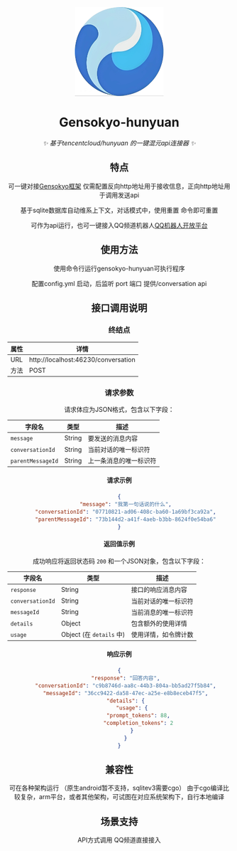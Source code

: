 <p align="center">
  <a href="https://www.github.com/hoshinonyaruko/gensokyo-hunyuan">
    <img src="pic/2.png" width="200" height="200" alt="gensokyo-hunyuan">
  </a>
</p>

<div align="center">

# Gensokyo-hunyuan

_✨ 基于tencentcloud/hunyuan 的一键混元api连接器 ✨_  

## 特点

可一键对接[Gensokyo框架](https://gensokyo.bot) 仅需配置反向http地址用于接收信息，正向http地址用于调用发送api

基于sqlite数据库自动维系上下文，对话模式中，使用重置 命令即可重置

可作为api运行，也可一键接入QQ频道机器人[QQ机器人开放平台](https://q.qq.com)

## 使用方法
使用命令行运行gensokyo-hunyuan可执行程序

配置config.yml 启动，后监听 port 端口 提供/conversation api

## 接口调用说明

### 终结点

| 属性  | 详情                                   |
| ----- | -------------------------------------- |
| URL   | http://localhost:46230/conversation    |
| 方法  | POST                                   |

### 请求参数

请求体应为JSON格式，包含以下字段：

| 字段名            | 类型   | 描述                           |
| ----------------- | ------ | ------------------------------ |
| `message`         | String | 要发送的消息内容               |
| `conversationId`  | String | 当前对话的唯一标识符           |
| `parentMessageId` | String | 上一条消息的唯一标识符         |

#### 请求示例

```json
{
    "message": "我第一句话说的什么",
    "conversationId": "07710821-ad06-408c-ba60-1a69bf3ca92a",
    "parentMessageId": "73b144d2-a41f-4aeb-b3bb-8624f0e54ba6"
}
```

#### 返回值示例

成功响应将返回状态码 `200` 和一个JSON对象，包含以下字段：

| 字段名            | 类型                    | 描述                        |
| ----------------- | ----------------------- | --------------------------- |
| `response`        | String                  | 接口的响应消息内容          |
| `conversationId`  | String                  | 当前对话的唯一标识符        |
| `messageId`       | String                  | 当前消息的唯一标识符        |
| `details`         | Object                  | 包含额外的使用详情          |
| `usage`           | Object (在 `details` 中) | 使用详情，如令牌计数        |

#### 响应示例

```json
{
    "response": "回答内容",
    "conversationId": "c9b8746d-aa8c-44b3-804a-bb5ad27f5b84",
    "messageId": "36cc9422-da58-47ec-a25e-e8b8eceb47f5",
    "details": {
        "usage": {
            "prompt_tokens": 88,
            "completion_tokens": 2
        }
    }
}
```


## 兼容性
可在各种架构运行
（原生android暂不支持，sqlitev3需要cgo）
由于cgo编译比较复杂，arm平台，或者其他架构，可试图在对应系统架构下，自行本地编译



## 场景支持

API方式调用
QQ频道直接接入